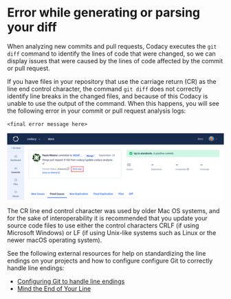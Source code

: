 # Error while generating or parsing your diff

When analyzing new commits and pull requests, Codacy executes the `git diff` command to identify the lines of code that were changed, so we can display issues that were caused by the lines of code affected by the commit or pull request.

If you have files in your repository that use the carriage return (CR) as the line end control character, the command `git diff` does not correctly identify line breaks in the changed files, and because of this Codacy is unable to use the output of the command. When this happens, you will see the following error in your commit or pull request analysis logs:

```text
<final error message here>
```

![View analysis logs](images/diff-failure-view-logs.png)

The CR line end control character was used by older Mac OS systems, and for the sake of interoperability it is recommended that you update your source code files to use either the control characters CRLF (if using Microsoft Windows) or LF (if using Unix-like systems such as Linux or the newer macOS operating system).

See the following external resources for help on standardizing the line endings on your projects and how to configure configure Git to correctly handle line endings:

-   [Configuring Git to handle line endings](https://docs.github.com/en/github/using-git/configuring-git-to-handle-line-endings)
-   [Mind the End of Your Line](https://adaptivepatchwork.com/2012/03/01/mind-the-end-of-your-line/)
